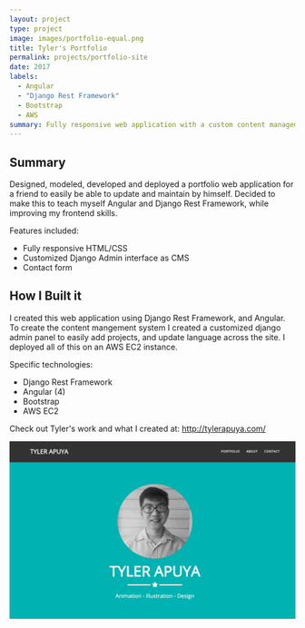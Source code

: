 ```yaml
---
layout: project
type: project
image: images/portfolio-equal.png
title: Tyler's Portfolio 
permalink: projects/portfolio-site
date: 2017
labels:
  - Angular
  - "Django Rest Framework"
  - Bootstrap
  - AWS
summary: Fully responsive web application with a custom content management system.
---
```


## Summary
Designed, modeled, developed and deployed a portfolio web application for a friend to easily be able to update and maintain by himself. Decided to make this to teach myself Angular and Django Rest Framework, while improving my frontend skills.

Features included:
* Fully responsive HTML/CSS
* Customized Django Admin interface as CMS
* Contact form

## How I Built it
I created this web application using Django Rest Framework, and Angular. To create the content mangement system I created a customized django admin panel to easily add projects, and update language across the site. I deployed all of this on an AWS EC2 instance. 

Specific technologies:
* Django Rest Framework 
* Angular (4)
* Bootstrap 
* AWS EC2

Check out Tyler's work and what I created at: http://tylerapuya.com/


<img class="ui centered image" src="../images/portfolio-front.png">





